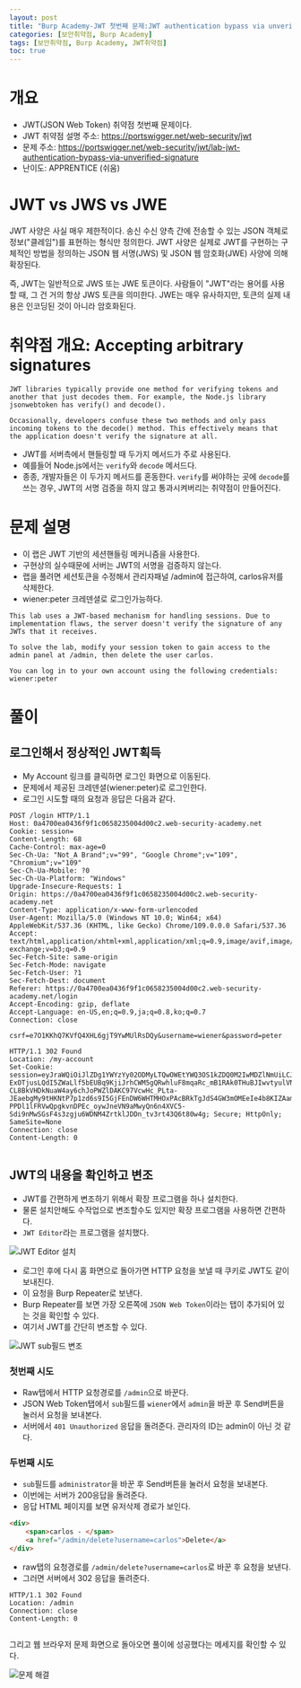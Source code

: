 ```yaml
---
layout: post
title: "Burp Academy-JWT 첫번째 문제:JWT authentication bypass via unverified signature"
categories: [보안취약점, Burp Academy]
tags: [보안취약점, Burp Academy, JWT취약점]
toc: true
---
```



# 개요
- JWT(JSON Web Token) 취약점 첫번째 문제이다. 
- JWT 취약점 설명 주소: https://portswigger.net/web-security/jwt
- 문제 주소: https://portswigger.net/web-security/jwt/lab-jwt-authentication-bypass-via-unverified-signature
- 난이도: APPRENTICE (쉬움)


# JWT vs JWS vs JWE
JWT 사양은 사실 매우 제한적이다. 송신 수신 양측 간에 전송할 수 있는 JSON 객체로 정보("클레임")를 표현하는 형식만 정의한다. JWT 사양은 실제로 JWT를 구현하는 구체적인 방법을 정의하는 JSON 웹 서명(JWS) 및 JSON 웹 암호화(JWE) 사양에 의해 확장된다.

즉, JWT는 일반적으로 JWS 또는 JWE 토큰이다. 사람들이 "JWT"라는 용어를 사용할 때, 그 건 거의 항상 JWS 토큰을 의미한다. JWE는 매우 유사하지만, 토큰의 실제 내용은 인코딩된 것이 아니라 암호화된다. 

# 취약점 개요: Accepting arbitrary signatures
```
JWT libraries typically provide one method for verifying tokens and another that just decodes them. For example, the Node.js library jsonwebtoken has verify() and decode().

Occasionally, developers confuse these two methods and only pass incoming tokens to the decode() method. This effectively means that the application doesn't verify the signature at all.
```

- JWT를 서버측에서 핸들링할 때 두가지 메서드가 주로 사용된다. 
- 예를들어 Node.js에서는 `verify`와 `decode` 메서드다. 
- 종종, 개발자들은 이 두가지 메서드를 혼동한다. `verify`를 써야하는 곳에 `decode`를 쓰는 경우, JWT의 서명 검증을 하지 않고 통과시켜버리는 취약점이 만들어진다. 


# 문제 설명
- 이 랩은 JWT 기반의 세션핸들링 메커니즘을 사용한다. 
- 구현상의 실수때문에 서버는 JWT의 서명을 검증하지 않는다. 
- 랩을 풀려면 세션토큰을 수정해서 관리자패널 /admin에 접근하여, carlos유저를 삭제한다. 
- wiener:peter 크레덴셜로 로그인가능하다. 

```
This lab uses a JWT-based mechanism for handling sessions. Due to implementation flaws, the server doesn't verify the signature of any JWTs that it receives.

To solve the lab, modify your session token to gain access to the admin panel at /admin, then delete the user carlos.

You can log in to your own account using the following credentials: wiener:peter
```

# 풀이
## 로그인해서 정상적인 JWT획득
- My Account 링크를 클릭하면 로그인 화면으로 이동된다. 
- 문제에서 제공된 크레덴셜(wiener:peter)로 로그인한다. 
- 로그인 시도할 때의 요청과 응답은 다음과 같다. 

```http
POST /login HTTP/1.1
Host: 0a4700ea0436f9f1c0658235004d00c2.web-security-academy.net
Cookie: session=
Content-Length: 68
Cache-Control: max-age=0
Sec-Ch-Ua: "Not_A Brand";v="99", "Google Chrome";v="109", "Chromium";v="109"
Sec-Ch-Ua-Mobile: ?0
Sec-Ch-Ua-Platform: "Windows"
Upgrade-Insecure-Requests: 1
Origin: https://0a4700ea0436f9f1c0658235004d00c2.web-security-academy.net
Content-Type: application/x-www-form-urlencoded
User-Agent: Mozilla/5.0 (Windows NT 10.0; Win64; x64) AppleWebKit/537.36 (KHTML, like Gecko) Chrome/109.0.0.0 Safari/537.36
Accept: text/html,application/xhtml+xml,application/xml;q=0.9,image/avif,image/webp,image/apng,*/*;q=0.8,application/signed-exchange;v=b3;q=0.9
Sec-Fetch-Site: same-origin
Sec-Fetch-Mode: navigate
Sec-Fetch-User: ?1
Sec-Fetch-Dest: document
Referer: https://0a4700ea0436f9f1c0658235004d00c2.web-security-academy.net/login
Accept-Encoding: gzip, deflate
Accept-Language: en-US,en;q=0.9,ja;q=0.8,ko;q=0.7
Connection: close

csrf=e7O1KKhQ7KVfQ4XHL6gjT9YwMUlRsDQy&username=wiener&password=peter
```

```http
HTTP/1.1 302 Found
Location: /my-account
Set-Cookie: session=eyJraWQiOiJlZDg1YWYzYy02ODMyLTQwOWEtYWQ3OS1kZDQ0M2IwMDZlNmUiLCJhbGciOiJSUzI1NiJ9.eyJpc3MiOiJwb3J0c3dpZ2dlciIsInN1YiI6IndpZW5lciIsImV4cCI6MTY3NTczMTc0NX0.Fy-ExOTjusLQdI5ZWaLlf5bEUBq9KjiJrhCWM5gQRwhluF8mqaRc_mB1RAk0THuBJIwvtyulVN7Z76bu2gZt0N4mQ8YyJ9F5qSlxf560K7ypnHAaSqy-CL8BkVHDkNuaW4ay6chJoPWZlDAKC97VcwHc_PLta-JEaebgMy9tHKNtP7p1zd6s9I5GjFEnDW6WHTMHOxPAcBRkTgJdS4GW3mOMEeIe4b8KIZAamn4k_cR7SFODnDV2c4Ta-PPDl1lFRVwQpgkvnDPEc_oywJneVN9aMwyQn6n4XVC5-Sdi9nMwSGsF4s3zgju6WDNM4ZrtklJDDn_tv3rt43Q6t80w4g; Secure; HttpOnly; SameSite=None
Connection: close
Content-Length: 0


```

## JWT의 내용을 확인하고 변조
- JWT를 간편하게 변조하기 위해서 확장 프로그램을 하나 설치한다. 
- 물론 설치안해도 수작업으로 변조할수도 있지만 확장 프로그램을 사용하면 간편하다. 
- `JWT Editor`라는 프로그램을 설치했다. 

![JWT Editor 설치](/images/burp-academy-jwt-1-jwt-editor-install.png)

- 로그인 후에 다시 홈 화면으로 돌아가면 HTTP 요청을 보낼 때 쿠키로 JWT도 같이 보내진다. 
- 이 요청을 Burp Repeater로 보낸다. 
- Burp Repeater를 보면 가장 오른쪽에 `JSON Web Token`이라는 탭이 추가되어 있는 것을 확인할 수 있다. 
- 여기서 JWT를 간단히 변조할 수 있다. 

![JWT sub필드 변조](/images/burp-academy-jwt-1-1.png)

### 첫번째 시도 
- Raw탭에서 HTTP 요청경로를 `/admin`으로 바꾼다. 
- JSON Web Token탭에서 `sub`필드를 `wiener`에서 `admin`을 바꾼 후 Send버튼을 눌러서 요청을 보내본다. 
- 서버에서 `401 Unauthorized` 응답을 돌려준다. 관리자의 ID는 admin이 아닌 것 같다. 


### 두번째 시도
-  `sub`필드를 `administrator`을 바꾼 후 Send버튼을 눌러서 요청을 보내본다. 
- 이번에는 서버가 200응답을 돌려준다. 
- 응답 HTML 페이지를 보면 유저삭제 경로가 보인다. 

```html 
<div>
    <span>carlos - </span>
    <a href="/admin/delete?username=carlos">Delete</a>
</div>
```

- raw탭의 요청경로를 `/admin/delete?username=carlos`로 바꾼 후 요청을 보낸다. 
- 그러면 서버에서 302 응답을 돌려준다. 

```http
HTTP/1.1 302 Found
Location: /admin
Connection: close
Content-Length: 0


```

그리고 웹 브라우저 문제 화면으로 돌아오면 풀이에 성공했다는 메세지를 확인할 수 있다. 

![문제 해결](/images/burp-academy-jwt-1-success.png)

